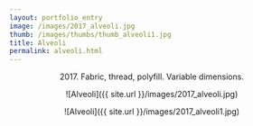 ```yaml
---
layout: portfolio_entry
image: /images/2017_alveoli.jpg
thumb: /images/thumbs/thumb_alveoli1.jpg
title: Alveoli
permalink: alveoli.html
---
```

<!--description-->
<div style="text-align:center" markdown="1">

2017\. Fabric, thread, polyfill. Variable dimensions.

![Alveoli]({{ site.url }}/images/2017_alveoli.jpg)

![Alveoli]({{ site.url }}/images/2017_alveoli1.jpg)


</div>